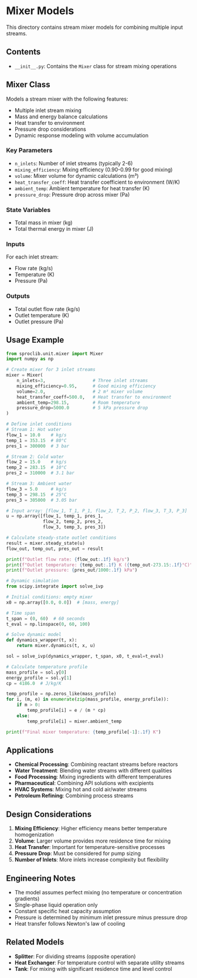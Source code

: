 # Mixer Models

This directory contains stream mixer models for combining multiple input streams.

## Contents

- `__init__.py`: Contains the `Mixer` class for stream mixing operations

## Mixer Class

Models a stream mixer with the following features:

- Multiple inlet stream mixing
- Mass and energy balance calculations
- Heat transfer to environment
- Pressure drop considerations
- Dynamic response modeling with volume accumulation

### Key Parameters
- `n_inlets`: Number of inlet streams (typically 2-6)
- `mixing_efficiency`: Mixing efficiency (0.90-0.99 for good mixing)
- `volume`: Mixer volume for dynamic calculations (m³)
- `heat_transfer_coeff`: Heat transfer coefficient to environment (W/K)
- `ambient_temp`: Ambient temperature for heat transfer (K)
- `pressure_drop`: Pressure drop across mixer (Pa)

### State Variables
- Total mass in mixer (kg)
- Total thermal energy in mixer (J)

### Inputs
For each inlet stream:
- Flow rate (kg/s)
- Temperature (K)
- Pressure (Pa)

### Outputs
- Total outlet flow rate (kg/s)
- Outlet temperature (K)
- Outlet pressure (Pa)

## Usage Example

```python
from sproclib.unit.mixer import Mixer
import numpy as np

# Create mixer for 3 inlet streams
mixer = Mixer(
    n_inlets=3,                  # Three inlet streams
    mixing_efficiency=0.95,      # Good mixing efficiency
    volume=2.0,                  # 2 m³ mixer volume
    heat_transfer_coeff=500.0,   # Heat transfer to environment
    ambient_temp=298.15,         # Room temperature
    pressure_drop=5000.0         # 5 kPa pressure drop
)

# Define inlet conditions
# Stream 1: Hot water
flow_1 = 10.0    # kg/s
temp_1 = 353.15  # 80°C
pres_1 = 300000  # 3 bar

# Stream 2: Cold water  
flow_2 = 15.0    # kg/s
temp_2 = 283.15  # 10°C
pres_2 = 310000  # 3.1 bar

# Stream 3: Ambient water
flow_3 = 5.0     # kg/s
temp_3 = 298.15  # 25°C
pres_3 = 305000  # 3.05 bar

# Input array: [flow_1, T_1, P_1, flow_2, T_2, P_2, flow_3, T_3, P_3]
u = np.array([flow_1, temp_1, pres_1, 
              flow_2, temp_2, pres_2,
              flow_3, temp_3, pres_3])

# Calculate steady-state outlet conditions
result = mixer.steady_state(u)
flow_out, temp_out, pres_out = result

print(f"Outlet flow rate: {flow_out:.1f} kg/s")
print(f"Outlet temperature: {temp_out:.1f} K ({temp_out-273.15:.1f}°C)")
print(f"Outlet pressure: {pres_out/1000:.1f} kPa")

# Dynamic simulation
from scipy.integrate import solve_ivp

# Initial conditions: empty mixer
x0 = np.array([0.0, 0.0])  # [mass, energy]

# Time span
t_span = (0, 60)  # 60 seconds
t_eval = np.linspace(0, 60, 100)

# Solve dynamic model
def dynamics_wrapper(t, x):
    return mixer.dynamics(t, x, u)

sol = solve_ivp(dynamics_wrapper, t_span, x0, t_eval=t_eval)

# Calculate temperature profile
mass_profile = sol.y[0]
energy_profile = sol.y[1]
cp = 4186.0  # J/kg/K

temp_profile = np.zeros_like(mass_profile)
for i, (m, e) in enumerate(zip(mass_profile, energy_profile)):
    if m > 0:
        temp_profile[i] = e / (m * cp)
    else:
        temp_profile[i] = mixer.ambient_temp

print(f"Final mixer temperature: {temp_profile[-1]:.1f} K")
```

## Applications

- **Chemical Processing**: Combining reactant streams before reactors
- **Water Treatment**: Blending water streams with different qualities
- **Food Processing**: Mixing ingredients with different temperatures
- **Pharmaceutical**: Combining API solutions with excipients
- **HVAC Systems**: Mixing hot and cold air/water streams
- **Petroleum Refining**: Combining process streams

## Design Considerations

1. **Mixing Efficiency**: Higher efficiency means better temperature homogenization
2. **Volume**: Larger volume provides more residence time for mixing
3. **Heat Transfer**: Important for temperature-sensitive processes
4. **Pressure Drop**: Must be considered for pump sizing
5. **Number of Inlets**: More inlets increase complexity but flexibility

## Engineering Notes

- The model assumes perfect mixing (no temperature or concentration gradients)
- Single-phase liquid operation only
- Constant specific heat capacity assumption
- Pressure is determined by minimum inlet pressure minus pressure drop
- Heat transfer follows Newton's law of cooling

## Related Models

- **Splitter**: For dividing streams (opposite operation)
- **Heat Exchanger**: For temperature control with separate utility streams
- **Tank**: For mixing with significant residence time and level control

